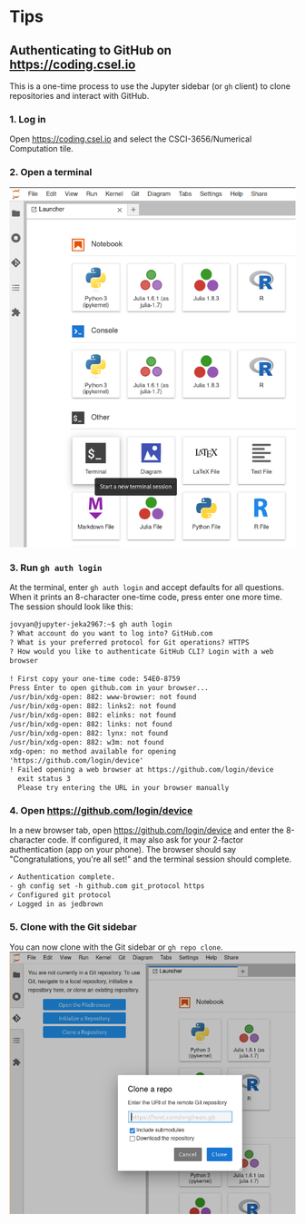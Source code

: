 # Tips

## Authenticating to GitHub on https://coding.csel.io

This is a one-time process to use the Jupyter sidebar (or `gh` client) to clone repositories and interact with GitHub. 

### 1. Log in
Open https://coding.csel.io and select the CSCI-3656/Numerical Computation tile.

### 2. Open a terminal
![](img/coding.csel.io-terminal.png)

### 3. Run `gh auth login`
At the terminal, enter `gh auth login` and accept defaults for all questions. When it prints an 8-character one-time code, press enter one more time. The session should look like this:
```console
jovyan@jupyter-jeka2967:~$ gh auth login
? What account do you want to log into? GitHub.com
? What is your preferred protocol for Git operations? HTTPS
? How would you like to authenticate GitHub CLI? Login with a web browser

! First copy your one-time code: 54E0-8759
Press Enter to open github.com in your browser... 
/usr/bin/xdg-open: 882: www-browser: not found
/usr/bin/xdg-open: 882: links2: not found
/usr/bin/xdg-open: 882: elinks: not found
/usr/bin/xdg-open: 882: links: not found
/usr/bin/xdg-open: 882: lynx: not found
/usr/bin/xdg-open: 882: w3m: not found
xdg-open: no method available for opening 'https://github.com/login/device'
! Failed opening a web browser at https://github.com/login/device
  exit status 3
  Please try entering the URL in your browser manually
```

### 4. Open https://github.com/login/device
In a new browser tab, open https://github.com/login/device and enter the 8-character code. If configured, it may also ask for your 2-factor authentication (app on your phone). The browser should say "Congratulations, you're all set!" and the terminal session should complete. 
```console
✓ Authentication complete.
- gh config set -h github.com git_protocol https
✓ Configured git protocol
✓ Logged in as jedbrown
```

### 5. Clone with the Git sidebar
You can now clone with the Git sidebar or `gh repo clone`.
![](img/coding.csel.io-git-clone.png)
